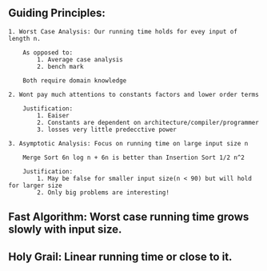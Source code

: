 ## Guiding Principles: 

    1. Worst Case Analysis: Our running time holds for evey input of length n.

        As opposed to:
            1. Average case analysis
            2. bench mark
        
        Both require domain knowledge

    2. Wont pay much attentions to constants factors and lower order terms

        Justification: 
            1. Eaiser
            2. Constants are dependent on architecture/compiler/programmer
            3. losses very little predecctive power

    3. Asymptotic Analysis: Focus on running time on large input size n

        Merge Sort 6n log n + 6n is better than Insertion Sort 1/2 n^2

        Justification:
            1. May be false for smaller input size(n < 90) but will hold for larger size
            2. Only big problems are interesting!

## Fast Algorithm: Worst case running time grows slowly with input size.

## Holy Grail: Linear running time or close to it.

